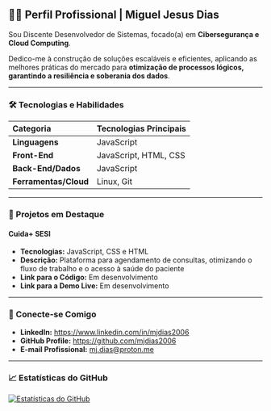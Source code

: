 ## 👨‍💻 Perfil Profissional | Miguel Jesus Dias

Sou Discente Desenvolvedor de Sistemas, focado(a) em **Cibersegurança e Cloud Computing**.

Dedico-me à construção de soluções escaláveis e eficientes, aplicando as melhores práticas do mercado para **otimização de processos lógicos, garantindo a resiliência e soberania dos dados**.

---

### 🛠️ Tecnologias e Habilidades

| Categoria | Tecnologias Principais |
| :--- | :--- |
| **Linguagens** | JavaScript |
| **Front-End** | JavaScript, HTML, CSS |
| **Back-End/Dados** | JavaScript |
| **Ferramentas/Cloud** | Linux, Git |

---

### 📂 Projetos em Destaque

#### Cuida+ SESI
* **Tecnologias:** JavaScript, CSS e HTML
* **Descrição:** Plataforma para agendamento de consultas, otimizando o fluxo de trabalho e o acesso à saúde do paciente
* **Link para o Código:** Em desenvolvimento
* **Link para a Demo Live:** Em desenvolvimento

---

### 🤝 Conecte-se Comigo

* **LinkedIn:** https://www.linkedin.com/in/mjdias2006
* **GitHub Profile:** https://github.com/mjdias2006
* **E-mail Profissional:** mj.dias@proton.me

---

### 📈 Estatísticas do GitHub

[![Estatísticas do GitHub](https://github-readme-stats.vercel.app/api?username=mjdias2006&show_icons=true&theme=default&hide_border=true&line_height=20&title_color=333&icon_color=007ACC&text_color=333&bg_color=ffffff)](https://github.com/anuraghazra/github-readme-stats)
